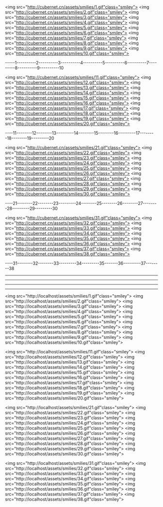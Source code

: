 <img src="http://cubernet.cn/assets/smilies/1.gif"class="smiley">
<img src="http://cubernet.cn/assets/smilies/2.gif"class="smiley">
<img src="http://cubernet.cn/assets/smilies/3.gif"class="smiley">
<img src="http://cubernet.cn/assets/smilies/4.gif"class="smiley">
<img src="http://cubernet.cn/assets/smilies/5.gif"class="smiley">
<img src="http://cubernet.cn/assets/smilies/6.gif"class="smiley">
<img src="http://cubernet.cn/assets/smilies/7.gif"class="smiley">
<img src="http://cubernet.cn/assets/smilies/8.gif"class="smiley">
<img src="http://cubernet.cn/assets/smilies/9.gif"class="smiley">
<img src="http://cubernet.cn/assets/smilies/10.gif"class="smiley">

-----1----------2----------3----------4----------5----------6----------7---------8----------9----------10

<img src="http://cubernet.cn/assets/smilies/11.gif"class="smiley">
<img src="http://cubernet.cn/assets/smilies/12.gif"class="smiley">
<img src="http://cubernet.cn/assets/smilies/13.gif"class="smiley">
<img src="http://cubernet.cn/assets/smilies/14.gif"class="smiley">
<img src="http://cubernet.cn/assets/smilies/15.gif"class="smiley">
<img src="http://cubernet.cn/assets/smilies/16.gif"class="smiley">
<img src="http://cubernet.cn/assets/smilies/17.gif"class="smiley">
<img src="http://cubernet.cn/assets/smilies/18.gif"class="smiley">
<img src="http://cubernet.cn/assets/smilies/19.gif"class="smiley">
<img src="http://cubernet.cn/assets/smilies/20.gif"class="smiley">

----11--------12--------13---------14--------15--------16---------17--------18--------19---------20

<img src="http://cubernet.cn/assets/smilies/21.gif"class="smiley">
<img src="http://cubernet.cn/assets/smilies/22.gif"class="smiley">
<img src="http://cubernet.cn/assets/smilies/23.gif"class="smiley">
<img src="http://cubernet.cn/assets/smilies/24.gif"class="smiley">
<img src="http://cubernet.cn/assets/smilies/25.gif"class="smiley">
<img src="http://cubernet.cn/assets/smilies/26.gif"class="smiley">
<img src="http://cubernet.cn/assets/smilies/27.gif"class="smiley">
<img src="http://cubernet.cn/assets/smilies/28.gif"class="smiley">
<img src="http://cubernet.cn/assets/smilies/29.gif"class="smiley">
<img src="http://cubernet.cn/assets/smilies/30.gif"class="smiley">

----21--------22--------23---------24--------25--------26--------27--------28---------29---------30

<img src="http://cubernet.cn/assets/smilies/31.gif"class="smiley">
<img src="http://cubernet.cn/assets/smilies/32.gif"class="smiley">
<img src="http://cubernet.cn/assets/smilies/33.gif"class="smiley">
<img src="http://cubernet.cn/assets/smilies/34.gif"class="smiley">
<img src="http://cubernet.cn/assets/smilies/35.gif"class="smiley">
<img src="http://cubernet.cn/assets/smilies/36.gif"class="smiley">
<img src="http://cubernet.cn/assets/smilies/37.gif"class="smiley">
<img src="http://cubernet.cn/assets/smilies/38.gif"class="smiley">

----31--------32--------33---------34---------35-------36---------37--------38

---
---
---
---


<img src="http://localhost/assets/smilies/1.gif"class="smiley">
<img src="http://localhost/assets/smilies/2.gif"class="smiley">
<img src="http://localhost/assets/smilies/3.gif"class="smiley">
<img src="http://localhost/assets/smilies/4.gif"class="smiley">
<img src="http://localhost/assets/smilies/5.gif"class="smiley">
<img src="http://localhost/assets/smilies/6.gif"class="smiley">
<img src="http://localhost/assets/smilies/7.gif"class="smiley">
<img src="http://localhost/assets/smilies/8.gif"class="smiley">
<img src="http://localhost/assets/smilies/9.gif"class="smiley">
<img src="http://localhost/assets/smilies/10.gif"class="smiley">

<img src="http://localhost/assets/smilies/11.gif"class="smiley">
<img src="http://localhost/assets/smilies/12.gif"class="smiley">
<img src="http://localhost/assets/smilies/13.gif"class="smiley">
<img src="http://localhost/assets/smilies/14.gif"class="smiley">
<img src="http://localhost/assets/smilies/15.gif"class="smiley">
<img src="http://localhost/assets/smilies/16.gif"class="smiley">
<img src="http://localhost/assets/smilies/17.gif"class="smiley">
<img src="http://localhost/assets/smilies/18.gif"class="smiley">
<img src="http://localhost/assets/smilies/19.gif"class="smiley">
<img src="http://localhost/assets/smilies/20.gif"class="smiley">

<img src="http://localhost/assets/smilies/21.gif"class="smiley">
<img src="http://localhost/assets/smilies/22.gif"class="smiley">
<img src="http://localhost/assets/smilies/23.gif"class="smiley">
<img src="http://localhost/assets/smilies/24.gif"class="smiley">
<img src="http://localhost/assets/smilies/25.gif"class="smiley">
<img src="http://localhost/assets/smilies/26.gif"class="smiley">
<img src="http://localhost/assets/smilies/27.gif"class="smiley">
<img src="http://localhost/assets/smilies/28.gif"class="smiley">
<img src="http://localhost/assets/smilies/29.gif"class="smiley">
<img src="http://localhost/assets/smilies/30.gif"class="smiley">

<img src="http://localhost/assets/smilies/31.gif"class="smiley">
<img src="http://localhost/assets/smilies/32.gif"class="smiley">
<img src="http://localhost/assets/smilies/33.gif"class="smiley">
<img src="http://localhost/assets/smilies/34.gif"class="smiley">
<img src="http://localhost/assets/smilies/35.gif"class="smiley">
<img src="http://localhost/assets/smilies/36.gif"class="smiley">
<img src="http://localhost/assets/smilies/37.gif"class="smiley">
<img src="http://localhost/assets/smilies/38.gif"class="smiley">



